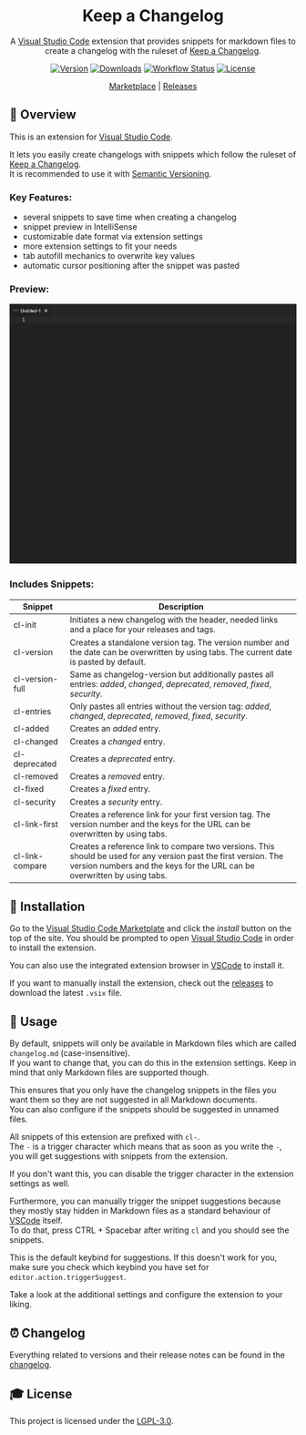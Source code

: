 <div align="center">
<h1>Keep a Changelog</h1>

A [Visual Studio Code] extension that provides snippets for markdown files to create a changelog with the ruleset of [Keep a Changelog].

[![Version][version_badge]][version_link]
[![Downloads][downloads_badge]][marketplace]
[![Workflow Status][workflow_status_badge]][workflow_status_link]
[![License][license_badge]][license]

[Marketplace] | [Releases]

</div>

## **📑 Overview**

This is an extension for [Visual Studio Code].

It lets you easily create changelogs with snippets which follow the ruleset of [Keep a Changelog].<br>
It is recommended to use it with [Semantic Versioning].

### **Key Features:**

- several snippets to save time when creating a changelog
- snippet preview in IntelliSense
- customizable date format via extension settings
- more extension settings to fit your needs
- tab autofill mechanics to overwrite key values
- automatic cursor positioning after the snippet was pasted

### **Preview:**
![preview]

### **Includes Snippets:**

| Snippet         | Description                                                                                                                                                                                  |
|-------------------------|----------------------------------------------------------------------------------------------------------------------------------------------------------------------------------------------|
| cl-init         | Initiates a new changelog with the header, needed links and a place for your releases and tags.                                                                                              |
| cl-version      | Creates a standalone version tag. The version number and the date can be overwritten by using tabs. The current date is pasted by default.                                                   |
| cl-version-full | Same as changelog-version but additionally pastes all entries: *added*, *changed*, *deprecated*, *removed*, *fixed*, *security*.                                                             |
| cl-entries      | Only pastes all entries without the version tag: *added*, *changed*, *deprecated*, *removed*, *fixed*, *security*.                                                                           |
| cl-added        | Creates an *added* entry.                                                                                                                                                                    |
| cl-changed      | Creates a *changed* entry.                                                                                                                                                                   |
| cl-deprecated   | Creates a *deprecated* entry.                                                                                                                                                                |
| cl-removed      | Creates a *removed* entry.                                                                                                                                                                   |
| cl-fixed        | Creates a *fixed* entry.                                                                                                                                                                     |
| cl-security     | Creates a *security* entry.                                                                                                                                                                  |
| cl-link-first   | Creates a reference link for your first version tag. The version number and the keys for the URL can be overwritten by using tabs.                                                           |
| cl-link-compare | Creates a reference link to compare two versions. This should be used for any version past the first version. The version numbers and the keys for the URL can be overwritten by using tabs. |

## **🔧 Installation**

Go to the [Visual Studio Code Marketplate][Marketplace] and click the *install* button on the top of the site. You should be prompted to open [Visual Studio Code] in order to install the extension.

You can also use the integrated extension browser in [VSCode][Visual Studio Code] to install it.

If you want to manually install the extension, check out the [releases] to download the latest `.vsix` file.

## **📖 Usage**

By default, snippets will only be available in Markdown files which are called `changelog.md` (case-insensitive).<br>
If you want to change that, you can do this in the extension settings. Keep in mind that only Markdown files are supported though.

This ensures that you only have the changelog snippets in the files you want them so they are not suggested in all Markdown documents.<br>
You can also configure if the snippets should be suggested in unnamed files.

All snippets of this extension are prefixed with `cl-`.<br>
The `-` is a trigger character which means that as soon as you write the `-`, you will get suggestions with snippets from the extension.

If you don't want this, you can disable the trigger character in the extension settings as well.

Furthermore, you can manually trigger the snippet suggestions because they mostly stay hidden in Markdown files as a standard behaviour of [VSCode][Visual Studio Code] itself.<br>
To do that, press CTRL + Spacebar after writing `cl` and you should see the snippets.

This is the default keybind for suggestions. If this doesn't work for you, make sure you check which keybind you have set for `editor.action.triggerSuggest`.

Take a look at the additional settings and configure the extension to your liking.

## **⏰ Changelog**

Everything related to versions and their release notes can be found in the [changelog].

## **🎓 License**

This project is licensed under the [LGPL-3.0][license].

<!-- Images -->
[preview]: https://github.com/DAmNRelentless/vscode-keepachangelog/blob/main/images/preview.gif?raw=true

<!-- Badges -->
[version_badge]: https://img.shields.io/github/v/release/DAmNRelentless/vscode-keepachangelog?include_prereleases&style=flat-square
[version_link]: https://github.com/DAmNRelentless/vscode-keepachangelog/releases/latest
[downloads_badge]: https://img.shields.io/visual-studio-marketplace/d/rlnt.keep-a-changelog?style=flat-square
[workflow_status_badge]: https://img.shields.io/github/actions/workflow/status/DAmNRelentless/vscode-keepachangelog/build.yml?style=flat-square
[workflow_status_link]: https://github.com/DAmNRelentless/vscode-keepachangelog/actions
[license_badge]: https://img.shields.io/github/license/DAmNRelentless/vscode-keepachangelog?style=flat-square

<!-- Links -->
[visual studio code]: https://code.visualstudio.com/
[keep a changelog]: https://keepachangelog.com/
[marketplace]: https://marketplace.visualstudio.com/items?itemName=RLNT.keep-a-changelog
[releases]: https://github.com/DAmNRelentless/vscode-keepachangelog/releases
[semantic versioning]: https://semver.org/
[changelog]: CHANGELOG.md
[license]: LICENSE
